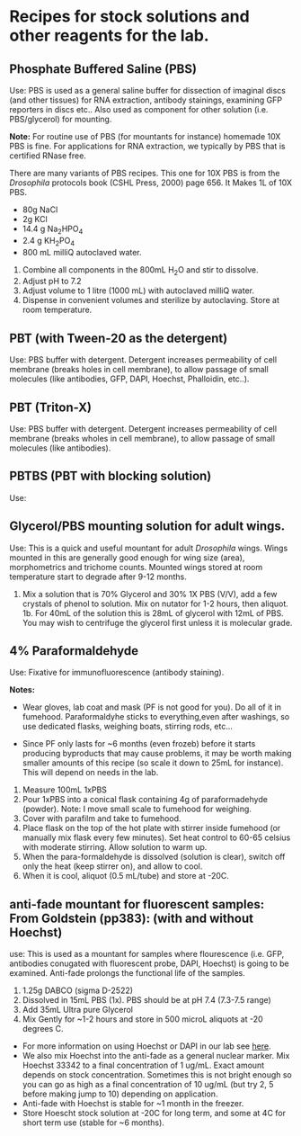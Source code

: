 # Recipes for stock solutions and other reagents for the lab.

## Phosphate Buffered Saline (PBS)

Use: PBS is used as a general saline buffer for dissection of imaginal discs (and other tissues) for RNA extraction, antibody stainings, examining GFP reporters in discs etc.. Also used as component for other solution (i.e. PBS/glycerol) for mounting.

**Note:** For routine use of PBS (for mountants for instance) homemade 10X PBS is fine. For applications for RNA extraction, we typically by PBS that is certified RNase free.

There are many variants of PBS recipes. This one for 10X PBS is from the *Drosophila* protocols book (CSHL Press, 2000) page 656. It Makes 1L of 10X PBS.

- 80g NaCl
- 2g KCl
- 14.4 g Na<sub>2</sub>HPO<sub>4</sub>
- 2.4 g KH<sub>2</sub>PO<sub>4</sub>
- 800 mL milliQ autoclaved water.

1. Combine all components in the 800mL H<sub>2</sub>O and stir to dissolve.
2. Adjust pH to 7.2
3. Adjust volume to 1 litre (1000 mL) with autoclaved milliQ water.
4. Dispense in convenient volumes and sterilize by autoclaving. Store at room temperature.


## PBT (with Tween-20 as the detergent)

Use: PBS buffer with detergent. Detergent increases permeability of cell membrane (breaks holes in cell membrane), to allow passage of small molecules (like antibodies, GFP, DAPI, Hoechst, Phalloidin, etc..).

## PBT (Triton-X)

Use: PBS buffer with detergent. Detergent increases permeability of cell membrane (breaks wholes in cell membrane), to allow passage of small molecules (like antibodies).

## PBTBS (PBT with blocking solution)

Use:

## Glycerol/PBS mounting solution for adult wings.

Use: This is a quick and useful mountant for adult *Drosophila* wings. Wings mounted in this are generally good enough for wing size (area), morphometrics and trichome counts. Mounted wings stored at room temperature start to degrade after 9-12 months.

1. Mix a solution that is 70% Glycerol and 30% 1X PBS (V/V), add a few crystals of phenol to solution. Mix on nutator for 1-2 hours, then aliquot.
1b. For 40mL of the solution this is 28mL of glycerol with 12mL of PBS. You may wish to centrifuge the glycerol first unless it is molecular grade.

## 4% Paraformaldehyde

Use: Fixative for immunofluorescence (antibody staining).

**Notes:** 
- Wear gloves, lab coat and mask (PF is not good for you). Do all of it in fumehood. Paraformaldyhe sticks to everything,even after washings, so use dedicated flasks, weighing boats, stirring rods, etc...

- Since PF only lasts for ~6 months (even frozeb) before it starts producing byproducts that may cause problems, it may be worth making smaller amounts of this recipe (so scale it down to 25mL for instance). This will depend on needs in the lab.

1. Measure 100mL 1xPBS
2. Pour 1xPBS into a conical flask containing 4g of paraformadehyde (powder). Note: I move small scale to fumehood for weighing.
3. Cover with parafilm and take to fumehood.
4. Place flask on the top of the hot plate with stirrer inside fumehood (or manually mix flask every few minutes).  Set heat control to 60-65 celsius with moderate stirring. Allow solution to warm up.
5. When the para-formaldehyde is dissolved (solution is clear), switch off only the heat (keep stirrer on), and allow to cool.
6. When it is cool, aliquot (0.5 mL/tube) and store at -20C.

## anti-fade mountant for fluorescent samples: From Goldstein (pp383): (with and without Hoechst)

use: This is used as a mountant for samples where flourescence (i.e. GFP, antibodies conugated with fluorescent probe, DAPI, Hoechst) is going to be examined. Anti-fade prolongs the functional life of the samples.

1. 1.25g DABCO (sigma D-2522)
2. Dissolved in 15mL PBS (1x). PBS should be at pH 7.4 (7.3-7.5 range)
3. Add 35mL Ultra pure Glycerol
4. Mix Gently for ~1-2 hours and store in 500 microL aliquots at -20 degrees C.

- For more information on using Hoechst or DAPI in our lab see [here](https://github.com/DworkinLab/Protocols/blob/master/SomeNotesOnHoechstAndDapi.md).
- We also mix Hoechst into the anti-fade as a general nuclear marker. Mix Hoechst 33342 to a final concentration of 1 ug/mL. Exact amount depends on stock concentration. Sometimes this is not bright enough so you can go as high as a final concentration of 10 ug/mL (but try 2, 5 before making jump to 10) depending on application.  
- Anti-fade with Hoechst is stable for ~1 month in the freezer. 
- Store Hoescht stock solution at -20C for long term, and some at 4C for short term use (stable for ~6 months).
